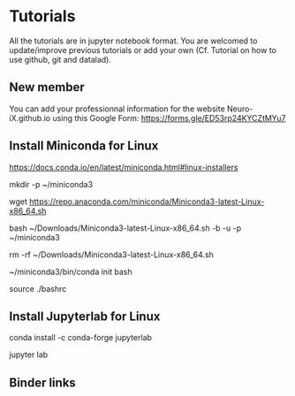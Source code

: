 # Tutorials

All the tutorials are in jupyter notebook format.
You are welcomed to update/improve previous tutorials or add your own (Cf. Tutorial on how to use github, git and datalad).

## New member

You can add your professionnal information for the website Neuro-iX.github.io using this Google Form:
https://forms.gle/ED53rp24KYCZtMYu7

## Install Miniconda for Linux
https://docs.conda.io/en/latest/miniconda.html#linux-installers

mkdir -p ~/miniconda3

wget https://repo.anaconda.com/miniconda/Miniconda3-latest-Linux-x86_64.sh

bash ~/Downloads/Miniconda3-latest-Linux-x86_64.sh -b -u -p ~/miniconda3

rm -rf ~/Downloads/Miniconda3-latest-Linux-x86_64.sh

~/miniconda3/bin/conda init bash

source ./bashrc

## Install Jupyterlab for Linux

conda install -c conda-forge jupyterlab

jupyter lab

## Binder links

